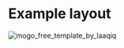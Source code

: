 # Example layout
![mogo_free_template_by_laaqiq](https://cloud.githubusercontent.com/assets/16747779/16631868/10a27118-43ca-11e6-9388-73ff511be5b6.jpg)
